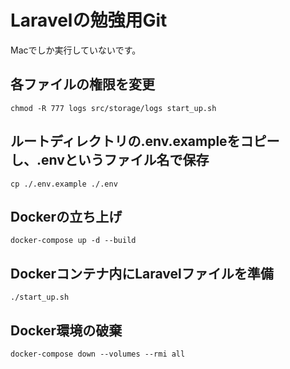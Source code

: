 # Laravelの勉強用Git

Macでしか実行していないです。


## 各ファイルの権限を変更
```
chmod -R 777 logs src/storage/logs start_up.sh
```

## ルートディレクトリの.env.exampleをコピーし、.envというファイル名で保存
`cp ./.env.example ./.env`

## Dockerの立ち上げ
`docker-compose up -d --build`

## Dockerコンテナ内にLaravelファイルを準備
```
./start_up.sh
```

## Docker環境の破棄
```
docker-compose down --volumes --rmi all
```


